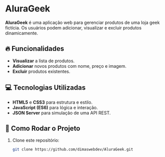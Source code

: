 # AluraGeek

**AluraGeek** é uma aplicação web para gerenciar produtos de uma loja geek fictícia. Os usuários podem adicionar, visualizar e excluir produtos dinamicamente.

## 🔥 Funcionalidades
- **Visualizar** a lista de produtos.
- **Adicionar** novos produtos com nome, preço e imagem.
- **Excluir** produtos existentes.

## 💻 Tecnologias Utilizadas
- **HTML5** e **CSS3** para estrutura e estilo.
- **JavaScript (ES6)** para lógica e interação.
- **JSON Server** para simulação de uma API REST.

## 🚀 Como Rodar o Projeto
1. Clone este repositório:
   ```bash
   git clone https://github.com/dimaswebdev/AluraGeek.git
